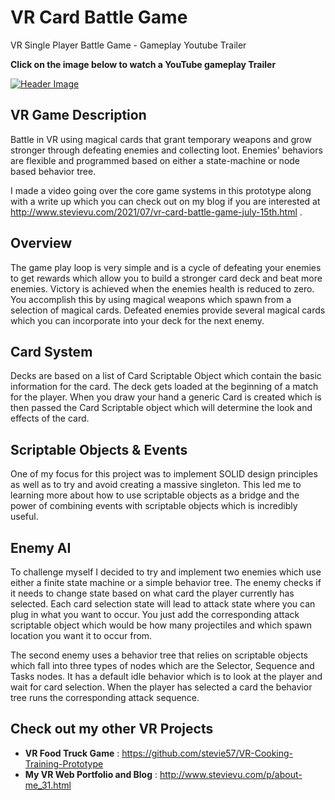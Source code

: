 # VR Card Battle Game
VR Single Player Battle Game - Gameplay Youtube Trailer

**Click on the image below to watch a YouTube gameplay Trailer**

[![Header Image](https://github.com/stevie57/VR-BattleGame/blob/main/Assets/Textures/Screen%20shot.png)](https://www.youtube.com/watch?v=IIg7JPc2Cis&t=15s)

## VR Game Description
Battle in VR using magical cards that grant temporary weapons and grow stronger through defeating enemies and collecting loot. Enemies' behaviors are flexible and programmed based on either a state-machine or node based behavior tree. 

I made a video going over the core game systems in this prototype along with a write up which you can check out on my blog if you are interested at http://www.stevievu.com/2021/07/vr-card-battle-game-july-15th.html .

## Overview
The game play loop is very simple and is a cycle of defeating your enemies to get rewards which allow you to build a stronger card deck and beat more enemies. Victory is achieved when the enemies health is reduced to zero. You accomplish this by using magical weapons which spawn from a selection of magical cards. Defeated enemies provide several magical cards which you can incorporate into your deck for the next enemy. 

## Card System
Decks are based on a list of Card Scriptable Object which contain the basic information for the card. The deck gets loaded at the beginning of a match for the player. When you draw your hand a generic Card is created which is then passed the Card Scriptable object which will determine the look and effects of the card.

## Scriptable Objects & Events
One of my focus for this project was to implement SOLID design principles as well as to try and avoid creating a massive singleton. This led me to learning more about how to use scriptable objects as a bridge and the power of combining events with scriptable objects which is incredibly useful. 

## Enemy AI
To challenge myself I decided to try and implement two enemies which use either a finite state machine or a simple behavior tree. The enemy checks if it needs to change state based on what card the player currently has selected. Each card selection state will lead to attack state where you can plug in what you want to occur. You just add the corresponding attack scriptable object which would be how many projectiles and which spawn location you want it to occur from.

The second enemy uses a behavior tree that relies on scriptable objects which fall into three types of nodes which are the Selector, Sequence and Tasks nodes. It has a default idle behavior which is to look at the player and wait for card selection. When the player has selected a card the behavior tree runs the corresponding attack sequence. 

## Check out my other VR Projects
* **VR Food Truck Game** : https://github.com/stevie57/VR-Cooking-Training-Prototype
* **My VR Web Portfolio and Blog** : http://www.stevievu.com/p/about-me_31.html

